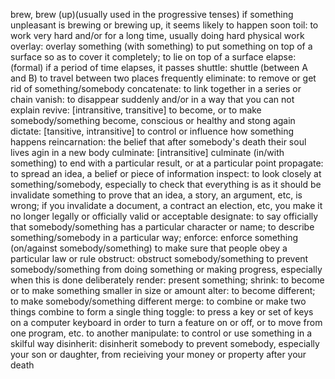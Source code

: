 brew, brew (up)(usually used in the progressive tenses) if something unpleasant is brewing or brewing up, it seems likely to happen soon
toil: to work very hard and/or for a long time, usually doing hard physical work
overlay: overlay something (with something) to put something on top of a surface so as to cover it completely; to lie on top of a surface
elapse: (formal) if a period of time elapses, it passes
shuttle: shuttle (between A and B) to travel between two places frequently
eliminate: to remove or get rid of something/somebody
concatenate: to link together in a series or chain 
vanish: to disappear suddenly and/or in a way that you can not explain
revive: [intransitive, transitive] to become, or to make somebody/something become, conscious or healthy and stong again
dictate: [tansitive, intransitive] to control or influence how something happens
reincarnation: the belief that after somebody's death their soul lives agin in a new body
culminate: [intransitive] culminate (in/with something) to end with a particular result, or at a particular point
propagate: to spread an idea, a belief or piece of information
inspect: to look closely at something/somebody, especially to check that everything is as it should be
invalidate something to prove that an idea, a story, an argument, etc, is wrong; if you invalidate a document, a contract an election, etc, you make it no longer legally or officially valid or acceptable
designate: to say officially that somebody/something has a particular character or name; to describe something/somebody in a particular way;
enforce: enforce something (on/against somebody/something) to make sure that people obey a particular law or rule
obstruct: obstruct somebody/something to prevent somebody/something from doing something or making progress, especially when this is done deliberately
render: present something;
shrink: to become or to make something smaller in size or amount
alter: to become different; to make somebody/something different
merge: to combine or make two things combine to form a single thing
toggle: to press a key or set of keys on a computer keyboard in order to turn a feature on or off, or to move from one program, etc. to another
manipulate: to control or use something in a skilful way
disinherit: disinherit somebody to prevent somebody, especially your son or daughter, from recieiving your money or property after your death

